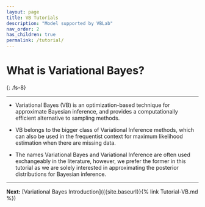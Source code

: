 ```yaml
---
layout: page
title: VB Tutorials
description: "Model supported by VBLab"
nav_order: 2
has_children: true
permalink: /tutorial/
---
```

<!--- Define custom latex syntax -->
# **What is Variational Bayes?**
{: .fs-8}

---

- Variational Bayes (VB) is an optimization-based technique for approximate Bayesian inference, and provides a computationally efficient alternative to sampling methods.

- VB belongs to the bigger class of Variational Inference methods, which can also be used in the frequentist context for maximum likelihood estimation when there are missing data. 

- The names Variational Bayes and Variational
Inference are often used exchangeably in the literature, however, we prefer
the former in this tutorial as we are solely interested in approximating the
posterior distributions for Bayesian inference.

---
**Next:** [Variational Bayes Introduction]({{site.baseurl}}{% link Tutorial-VB.md %})